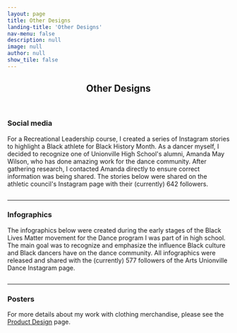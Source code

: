 ```yaml
---
layout: page
title: Other Designs
landing-title: 'Other Designs'
nav-menu: false
description: null
image: null
author: null
show_tile: false
---
```


<!-- Main -->
<div id="main" class="alt">
	
<!-- One -->
<section id="one">
	<div class="inner">
	     <header class="major">
		<h1>Other Designs</h1>
	     </header>		

<!-- Image -->
<h3>Social media</h3>
<p>For a Recreational Leadership course, I created a series of Instagram stories to highlight a Black athlete for Black History Month. As a dancer myself, I decided to recognize one of Unionville High School's alumni, Amanda May Wilson, who has done amazing work for the dance community. After gathering research, I contacted Amanda directly to ensure correct information was being shared. The stories below were shared on the athletic council's Instagram page with their (currently) 642 followers.<p>
<div class="box alt">
	<div class="row 50% uniform">
		<div class="4u"><span class="image fit"><img src="{% link assets/images/amanda1.PNG %}" alt="" /></span></div>
		<div class="4u"><span class="image fit"><img src="{% link assets/images/amanda2.PNG %}" alt="" /></span></div>
		<div class="4u$"><span class="image fit"><img src="{% link assets/images/amanda3.PNG %}" alt="" /></span></div>
		<!-- Break -->
		<div class="4u"><span class="image fit"><img src="{% link assets/images/amanda4.PNG %}" alt="" /></span></div>
		<div class="4u"><span class="image fit"><img src="{% link assets/images/amanda5.PNG %}" alt="" /></span></div>
		<div class="4u$"><span class="image fit"><img src="{% link assets/images/amanda6.PNG %}" alt="" /></span></div>	
		<!-- Break -->
		<div class="4u"><span class="image fit"><img src="{% link assets/images/amanda7.PNG %}" alt="" /></span></div>
		<div class="4u"><span class="image fit"><img src="{% link assets/images/amanda8.PNG %}" alt="" /></span></div>	
	</div>
</div>

<hr class="major"/>

<h3>Infographics</h3>
<p>The infographics below were created during the early stages of the Black Lives Matter movement for the Dance program I was part of in high school. The main goal was to recognize and emphasize the influence Black culture and Black dancers have on the dance community. All infographics were released and shared with the (currently) 577 followers of the Arts Unionville Dance Instagram page.</p>
<div class="box alt">
	<div class="row 50% uniform">
		<div class="4u"><span class="image fit"><img src="{% link assets/images/krump.png %}" alt="" /></span></div>
		<div class="4u"><span class="image fit"><img src="{% link assets/images/adelaide hall.png %}" alt="" /></span></div>
		<div class="4u$"><span class="image fit"><img src="{% link assets/images/nicholas brothers.png %}" alt="" /></span></div>
	</div>
</div>

<hr class="major"/>

<h3>Posters</h3>
<p>For more details about my work with clothing merchandise, please see the <a href="https://heatherlii.github.io/product_design.html">Product Design</a> page.</p>
<div class="box alt">
	<div class="row 50% uniform">
		<div class="4u"><span class="image fit"><img src="{% link assets/images/merch promo 1.png %}" alt="" /></span></div>
		<div class="4u"><span class="image fit"><img src="{% link assets/images/merch promo 2.png %}" alt="" /></span></div>
	</div>
</div>
